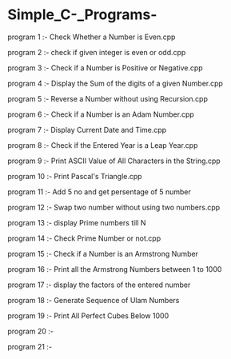 # Simple_C-_Programs-

program 1 :-           Check Whether a Number is Even.cpp

program 2 :-           check if given integer is even or odd.cpp

program 3 :-           Check if a Number is Positive or Negative.cpp

program 4 :-           Display the Sum of the digits of a given Number.cpp

program 5 :-           Reverse a Number without using Recursion.cpp

program 6 :-           Check if a Number is an Adam Number.cpp

program 7 :-           Display Current Date and Time.cpp

program 8 :-           Check if the Entered Year is a Leap Year.cpp

program 9 :-           Print ASCII Value of All Characters in the String.cpp

program 10 :-          Print Pascal's Triangle.cpp

program 11 :-          Add 5 no and get persentage of 5 number 

program 12 :-          Swap two number without using two numbers.cpp

program 13 :-          display Prime numbers till N

program 14 :-          Check Prime Number or not.cpp

program 15 :-          Check if a Number is an Armstrong Number

program 16 :-          Print all the Armstrong Numbers between  1 to 1000

program 17 :-          display the factors of the entered number

program 18 :-          Generate Sequence of Ulam Numbers

program 19 :-          Print All Perfect Cubes Below 1000

program 20 :-

program 21 :-
